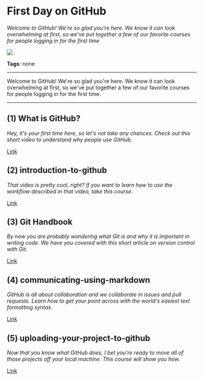 # First Day on GitHub

_Welcome to GitHub! We're so glad you're here. We know it can look overwhelming at first, so we've put together a few of our favorite courses for people logging in for the first time_

![](https://avatars.githubusercontent.com/u/2036237?s=400&v=4)

**Tags**: none

---

Welcome to GitHub! We're so glad you're here. We know it can look overwhelming at first, so we've put together a few of our favorite courses for people logging in for the first time.

---

## (1) What is GitHub?

_Hey, it's your first time here, so let's not take any chances. Check out this short video to understand why people use GitHub._

[Link](https://youtu.be/w3jLJU7DT5E)

## (2) introduction-to-github

_That video is pretty cool, right? If you want to learn how to use the workflow described in that video, take this course._

[Link](introduction-to-github)

## (3) Git Handbook

_By now you are probably wondering what Git is and why it is important in writing code. We have you covered with this short article on version control with Git._

[Link](https://guides.github.com/introduction/git-handbook/)

## (4) communicating-using-markdown

_GitHub is all about collaboration and we collaborate in issues and pull requests. Learn how to get your point across with the world's easiest text formatting syntax._

[Link](communicating-using-markdown)

## (5) uploading-your-project-to-github

_Now that you know what GitHub does, I bet you're ready to move all of those projects off your local machine. This course will show you how._

[Link](uploading-your-project-to-github)

